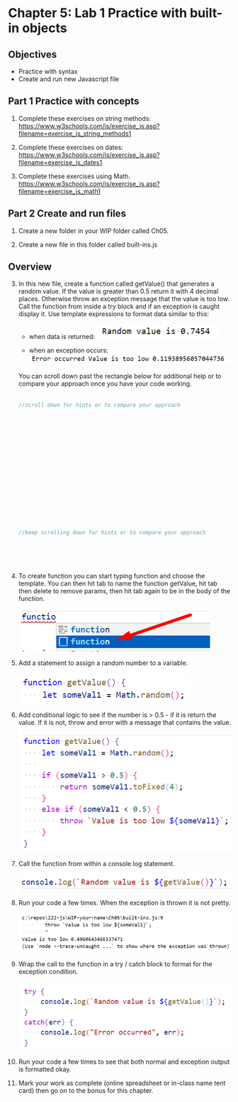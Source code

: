 # Chapter 5: Lab 1 Practice with built-in objects

## Objectives

* Practice with syntax
* Create and run new Javascript file

## Part 1 Practice with concepts

1. Complete these exercises on string methods: <https://www.w3schools.com/js/exercise_js.asp?filename=exercise_js_string_methods1>

1. Complete these exercises on dates: <https://www.w3schools.com/js/exercise_js.asp?filename=exercise_js_dates1>

1. Complete these exercises using Math.
<https://www.w3schools.com/js/exercise_js.asp?filename=exercise_js_math1>

## Part 2 Create and run files

1. Create a new folder in your WIP folder called Ch05. 

2. Create a new file in this folder called built-ins.js

## Overview

3. In this new file, create a function called getValue() that generates a random value. If the value is greater than 0.5 return it with 4 decimal places. Otherwise throw an exception message that the value is too low. Call the function from inside a try block and if an exception is caught display it. Use template expressions to format data similar to this:

    * when data is returned:
    ![](screenshots/5-1-good-data.png)

    * when an exception occurs:
    ![](screenshots/5-2-exception.png)

    You can scroll down past the rectangle below for additional help or to compare your approach once you have your code working.

    ```javascript

    //scroll down for hints or to compare your approach
















    //keep scrolling down for hints or to compare your approach






    ```

1. To create function you can start typing function and choose the template. You can then hit tab to name the function getValue, hit tab then delete to remove params, then hit tab again to be in the body of the function.

    ![](screenshots/5-2-function-shotcut.png)


1. Add a statement to assign a random number to a variable.

    ![](screenshots/5-3-set-random.png)

1. Add conditional logic to see if the number is > 0.5 - if it is return the value. If it is not, throw and error with a message that contains the value.

    ![](./screenshots/5-2-write-function.png)

1. Call the function from within a console.log statement. 

    ![](./screenshots/5-4-call-before-try-catch.png)


1. Run your code a few times. When the exception is thrown it is not pretty.

    ![](./screenshots/5-4-before-try-catch.png)

1. Wrap the call to the function in a try / catch block to format for the exception condition.

    ![](./screenshots/5-5-with-try-catch.png)

1. Run your code a few times to see that both normal and exception output is formatted okay. 

1. Mark your work as complete (online spreadsheet or in-class name tent card) then go on to the bonus for this chapter.